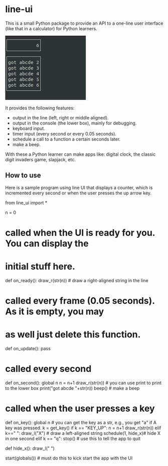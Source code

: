 # line-ui
This is a small Python package to provide an API to a one-line user interface (like that in a calculator) for Python learners.

![a sample line UI app](https://github.com/freemant2000/line-ui/raw/main/images/lineui.png)

It provides the following features:
* output in the line (left, right or middle aligned).
* output in the console (the lower box), mainly for debugging.
* keyboard input.
* timer input (every second or every 0.05 seconds).
* schedule a call to a function a certain seconds later.
* make a beep.

With these a Python learner can make apps like: digital clock, 
the classic digit invaders game, slapjack, etc.

## How to use
Here is a sample program using line UI that displays a counter, which
is incremented every second or when the user presses the up arrow key.

from line_ui import *

n = 0

# called when the UI is ready for you. You can display the
# initial stuff here.
def on_ready():
    draw_r(str(n))  # draw a right-aligned string in the line

# called every frame (0.05 seconds). As it is empty, you may
# as well just delete this function.
def on_update():
    pass

# called every second
def on_second():
    global n
    n = n+1
    draw_r(str(n)) 
    # you can use print to print to the lower box
    print("got abcde "+str(n))
    beep() # make a beep

# called when the user presses a key
def on_key():
    global n
    # you can get the key as a str, e.g., you get "a" if A key was pressed.
    k = get_key()
    if k == "KEY_UP":
        n = n+1
        draw_r(str(n))
    elif k==" ":
        draw_l("X") # draw a left-aligned string
        schedule(1, hide_x)# hide X in one second
    elif k == "q":
        stop()  # use this to tell the app to quit

def hide_x():
    draw_l(" ")

start(globals())  # must do this to kick start the app with the UI
